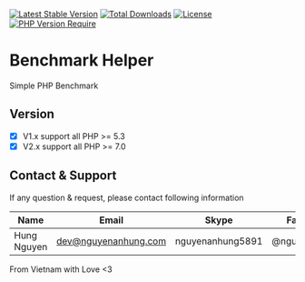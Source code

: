 [![Latest Stable Version](https://img.shields.io/packagist/v/nguyenanhung/benchmark.svg?style=flat-square)](https://packagist.org/packages/nguyenanhung/benchmark)
[![Total Downloads](https://img.shields.io/packagist/dt/nguyenanhung/benchmark.svg?style=flat-square)](https://packagist.org/packages/nguyenanhung/benchmark)
[![License](https://img.shields.io/packagist/l/nguyenanhung/benchmark.svg?style=flat-square)](https://packagist.org/packages/nguyenanhung/benchmark)
[![PHP Version Require](https://img.shields.io/packagist/dependency-v/nguyenanhung/benchmark/php)](https://packagist.org/packages/nguyenanhung/benchmark)


# Benchmark Helper

Simple PHP Benchmark

## Version

- [x] V1.x support all PHP >= 5.3
- [x] V2.x support all PHP >= 7.0

## Contact & Support

If any question & request, please contact following information

| Name        | Email                | Skype            | Facebook      |
|-------------|----------------------|------------------|---------------|
| Hung Nguyen | dev@nguyenanhung.com | nguyenanhung5891 | @nguyenanhung |

From Vietnam with Love <3
